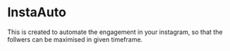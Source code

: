 # InstaAuto
This is created to automate the engagement in your instagram, so that the follwers can be maximised in given timeframe.
